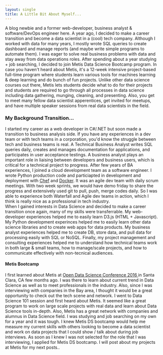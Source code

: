 ```yaml
---
layout: single
title: A Little Bit About Myself...
---
```

<p>
A blog newbie and a former web-developer, business analyst & software/DevOps engineer here. A year ago, I decided to make a career transition and become a data scientist in a (cool) tech company. Although I worked with data for many years, I mostly wrote SQL queries to create dashboard and manage reports (and maybe write simple programs to automate them). I was eager to solve real business problems with data and stay away from data operations roles. After spending about a year studying + job searching, I decided to join Metis Data Science Bootcamp program. In case you haven't heard about Metis, it's a 12-week intensive project-based full-time program where students learn various tools for machines learning & deep learning and do bunch of fun projects. Unlike other data science courses out there, Metis lets students decide what to do for their projects and students are required to go through all processes in data science including data gathering, munging, cleaning, and presenting. Also, you get to meet many fellow data scientist apperentices, get invited for meetups, and have multiple speaker sessions from real data scientists in the field. 

</p>

### My Background Transition...
<p>
I started my career as a web developer in C#/.NET but soon made a transition to business analysis side. If you have any experiences in a dev team or with tech teams in a corporation, you'd know the struggle between tech and business teams is real. A Technical Business Analyst writes SQL queries daily, creates and manages documentation for applications, and participates in user acceptance testings. A business analyst plays an important role in liaising between developers and business users, which is critical for a technical project to progress. After few years of BA experiences, I joined a cloud development team as a software engineer. I wrote Python production code and particiapted in development and deployment with <a href='https://www.chef.io/chef/'>Chef</a> and <a href ='https://www.docker.com/'>Docker</a>. It was an agile dev team with daily scrum meetings. With two week sprints, we would have demo friday to share the progress and extensively used git to pull, push, merge codes daily. So I was able to experience both Waterfall and Agile dev teams in action, which I think is really nice as a professional in tech industry. 
<br>
When I gained interests in Data Science and decided to make a career transition once again, many of my skills were transferrable. 
My web-developer experiences helped me to easily learn D3.js (HTML + Javascript). My Python development experinces helped me to easily learn other data science libraries and to create web apps for data products. My business analyst experiences helped me to create DB, store data, and pull data for processing easily with SQL or NoSQL. Finally, my project management and consulting experiences helped me to understand how technical teams work in both large & small teams, how to manage/scale projects, and how to communicate effectively with non-tecnical audiences.  <br>

</p>

#### Metis Bootcamp

<p>

I first learned about Metis at <a href='https://www.odsc.com/'>Open Data Science Conference 2016 </a> in Santa Clara, CA few months ago. I was there to learn about current trend in Data Science as well as to meet professionals in the industry. Also, since I was interviewing with companies in the Bay area, I thought it would be a great opportunity to check out the tech scene and network. I went to Data Science 101 session and first heard about Metis. It seemed like a great program to work on large scale projects with real data and learn about Data Science tools in-depth. Also, Metis has a great network with companies and alumnus in Data Science field. I was studying and job searching on my own for a year and it was tough. I knew Metis DS bootcamp would help me measure my current skills with others looking to become a data scientist and work on data projects that I could show / talk about during job interviews. As soon as I knew I was not selected for the role that I was interviewing, I applied for Metis DS bootcamp. I will post about my projects at Metis for my next posts..
</p>


